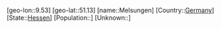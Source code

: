 ﻿---
location: [51.13,9.53]
type: City
tags:
- geo/City


SpocWebEntityId: 32401
isDeleted: false
confidential: public

---
[geo-lon::9.53]
[geo-lat::51.13]
[name::Melsungen]
[Country::[Germany](geo/Continent/Europe/Germany.md)]
[State::[Hessen](geo/Continent/Europe/Germany/Hessen.md)]
[Population::]
[Unknown::]

